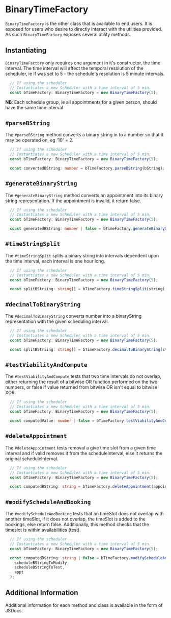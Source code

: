 # BinaryTimeFactory

`BinaryTimeFactory` is the other class that is available to end users.  It is exposed for users who desire to directly interact with the utilities provided.  As such `BinaryTimeFactory` exposes several utility methods.

##  Instantiating

`BinaryTimeFactory` only requires one argument in it's constructor, the time interval.  The time interval will affect the temporal resolution of the scheduler, ie if was set to 5 - the schedule's resolution is 5 minute intervals.

```typescript
  // If using the scheduler
  // Instantiates a new Scheduler with a time interval of 5 min.
  const bTimeFactory: BinaryTimeFactory = new BinaryTimeFactory(5); 
```

**NB**: Each schedule group, ie all appointments for a given person, should have the same time interval

## `#parseBString`

The `#parseBString` method converts a binary string in to a number so that it may be operated on, eg '10' = 2.

```typescript
  // If using the scheduler
  // Instantiates a new Scheduler with a time interval of 5 min.
  const bTimeFactory: BinaryTimeFactory = new BinaryTimeFactory(5); 

  const convertedBString: number = bTimeFactory.parseBString(bString);
```

## `#generateBinaryString`

The `#generateBinaryString` method converts an appointment into its binary string representation. If the appointment is invalid, it return false.

```typescript
  // If using the scheduler
  // Instantiates a new Scheduler with a time interval of 5 min.
  const bTimeFactory: BinaryTimeFactory = new BinaryTimeFactory(5); 

  const generatedBString: number | false = bTimeFactory.generateBinaryString(appt);
```

## `#timeStringSplit`

The `#timeStringSplit` splits a binary string into intervals dependent upon the time interval, each interval is one hour long.

```typescript
  // If using the scheduler
  // Instantiates a new Scheduler with a time interval of 5 min.
  const bTimeFactory: BinaryTimeFactory = new BinaryTimeFactory(5); 

  const splitBStriing: string[] = bTimeFactory.timeStringSplit(string);
```

## `#decimalToBinaryString`

The `#decimalToBinaryString` converts number into a binaryString representation with the given scheduling interval.

```typescript
  // If using the scheduler
  // Instantiates a new Scheduler with a time interval of 5 min.
  const bTimeFactory: BinaryTimeFactory = new BinaryTimeFactory(5); 

  const splitBStriing: string[] = bTimeFactory.decimalToBinaryString(string);
```

## `#testViabilityAndCompute`

The `#testViabilityAndCompute` tests that two time intervals do not overlap, either returning the result of a bitwise OR function performed on the two numbers, or false if value returned from bitwise OR isn't equal to bitwise XOR.

```typescript
  // If using the scheduler
  // Instantiates a new Scheduler with a time interval of 5 min.
  const bTimeFactory: BinaryTimeFactory = new BinaryTimeFactory(5); 

  const computedValue: number | false = bTimeFactory.testViabilityAndCompute(bString1, bString2);
```

## `#deleteAppointment`

The `#deleteAppointment` tests removal a give time slot from a given time interval and if valid removes it from the scheduleInterval, else it returns the original scheduleInterval.

```typescript
  // If using the scheduler
  // Instantiates a new Scheduler with a time interval of 5 min.
  const bTimeFactory: BinaryTimeFactory = new BinaryTimeFactory(5); 

  const computedBString: string = bTimeFactory.deleteAppointment(appointmentToDelete, scheduleInterval);
```

## `#modifyScheduleAndBooking`

The `#modifyScheduleAndBooking` tests that an timeSlot does not overlap with another timeSlot, if it does not overlap, the timeSlot is added to the bookings, else return false.  Additionally, this method checks that the timeslot is within availabilities (test).

```typescript
  // If using the scheduler
  // Instantiates a new Scheduler with a time interval of 5 min.
  const bTimeFactory: BinaryTimeFactory = new BinaryTimeFactory(5); 

  const computedBString: string | false = bTimeFactory.modifyScheduleAndBooking(
    scheduleBStringToModify,
    scheduleBStringToTest,
    appt
  );
```

## Additional Information

Additional information for each method and class is available in the form of JSDocs.